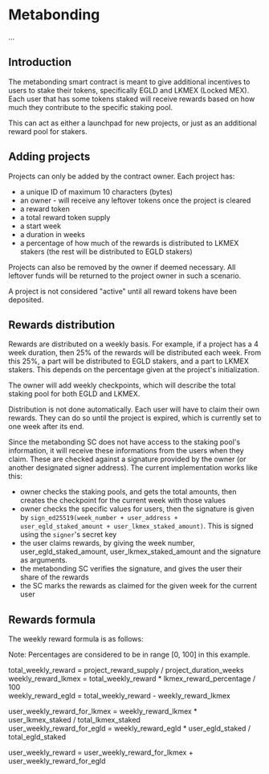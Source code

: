 # Metabonding

...

## Introduction

The metabonding smart contract is meant to give additional incentives to users to stake their tokens, specifically EGLD and LKMEX (Locked MEX). Each user that has some tokens staked will receive rewards based on how much they contribute to the specific staking pool.

This can act as either a launchpad for new projects, or just as an additional reward pool for stakers.

## Adding projects

Projects can only be added by the contract owner. Each project has:
- a unique ID of maximum 10 characters (bytes)
- an owner - will receive any leftover tokens once the project is cleared
- a reward token
- a total reward token supply
- a start week
- a duration in weeks
- a percentage of how much of the rewards is distributed to LKMEX stakers (the rest will be distributed to EGLD stakers)

Projects can also be removed by the owner if deemed necessary. All leftover funds will be returned to the project owner in such a scenario.

A project is not considered "active" until all reward tokens have been deposited.

## Rewards distribution

Rewards are distributed on a weekly basis. For example, if a project has a 4 week duration, then 25% of the rewards will be distributed each week. From this 25%, a part will be distributed to EGLD stakers, and a part to LKMEX stakers. This depends on the percentage given at the project's initialization. 

The owner will add weekly checkpoints, which will describe the total staking pool for both EGLD and LKMEX.

Distribution is not done automatically. Each user will have to claim their own rewards. They can do so until the project is expired, which is currently set to one week after its end.

Since the metabonding SC does not have access to the staking pool's information, it will receive these informations from the users when they claim. These are checked against a signature provided by the owner (or another designated signer address). The current implementation works like this:

- owner checks the staking pools, and gets the total amounts, then creates the checkpoint for the current week with those values
- owner checks the specific values for users, then the signature is given by `sign_ed25519(week_number + user_address + user_egld_staked_amount + user_lkmex_staked_amount)`. This is signed using the `signer`'s secret key
- the user claims rewards, by giving the week number, user_egld_staked_amount, user_lkmex_staked_amount and the signature as arguments. 
- the metabonding SC verifies the signature, and gives the user their share of the rewards
- the SC marks the rewards as claimed for the given week for the current user

## Rewards formula

The weekly reward formula is as follows:

Note: Percentages are considered to be in range [0, 100] in this example.  

total_weekly_reward = project_reward_supply / project_duration_weeks 
weekly_reward_lkmex = total_weekly_reward * lkmex_reward_percentage / 100  
weekly_reward_egld = total_weekly_reward - weekly_reward_lkmex  

user_weekly_reward_for_lkmex = weekly_reward_lkmex * user_lkmex_staked / total_lkmex_staked  
user_weekly_reward_for_egld = weekly_reward_egld * user_egld_staked / total_egld_staked

user_weekly_reward = user_weekly_reward_for_lkmex + user_weekly_reward_for_egld
